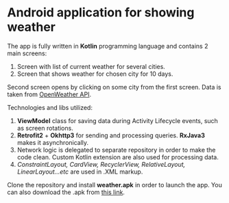 # Android application for showing weather
The app is fully written in **Kotlin** programming language and contains 2 main screens:

1. Screen with list of current weather for several cities.
2. Screen that shows weather for chosen city for 10 days.

Second screen opens by clicking on some city from the first screen. Data is taken from [OpenWeather API](https://openweathermap.org/api).

Technologies and libs utilized:

1. **ViewModel** class for saving data during Activity Lifecycle events, such as screen rotations.
2. **Retrofit2** + **Okhttp3** for sending and processing queries. **RxJava3** makes it asynchronically.
3. Network logic is delegated to separate repository in order to make the code clean. Custom Kotlin extension are also used for processing data.
4. *ConstraintLayout, CardView, RecyclerView, RelativeLayout, LinearLayout...etc* are used in .XML markup.

Clone the repository and install **weather.apk** in order to launch the app. You can also download the .apk from [this link](https://yadi.sk/d/nNTlcNT78DIF0Q).